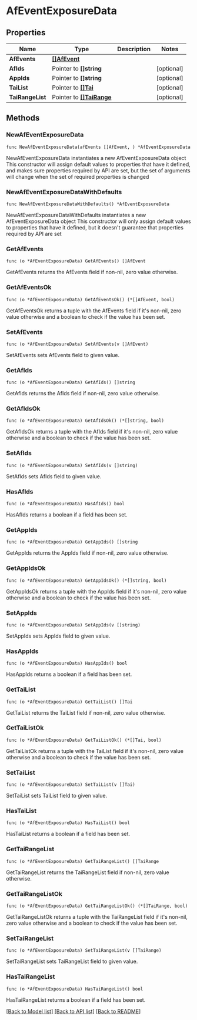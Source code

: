 # AfEventExposureData

## Properties

Name | Type | Description | Notes
------------ | ------------- | ------------- | -------------
**AfEvents** | [**[]AfEvent**](AfEvent.md) |  | 
**AfIds** | Pointer to **[]string** |  | [optional] 
**AppIds** | Pointer to **[]string** |  | [optional] 
**TaiList** | Pointer to [**[]Tai**](Tai.md) |  | [optional] 
**TaiRangeList** | Pointer to [**[]TaiRange**](TaiRange.md) |  | [optional] 

## Methods

### NewAfEventExposureData

`func NewAfEventExposureData(afEvents []AfEvent, ) *AfEventExposureData`

NewAfEventExposureData instantiates a new AfEventExposureData object
This constructor will assign default values to properties that have it defined,
and makes sure properties required by API are set, but the set of arguments
will change when the set of required properties is changed

### NewAfEventExposureDataWithDefaults

`func NewAfEventExposureDataWithDefaults() *AfEventExposureData`

NewAfEventExposureDataWithDefaults instantiates a new AfEventExposureData object
This constructor will only assign default values to properties that have it defined,
but it doesn't guarantee that properties required by API are set

### GetAfEvents

`func (o *AfEventExposureData) GetAfEvents() []AfEvent`

GetAfEvents returns the AfEvents field if non-nil, zero value otherwise.

### GetAfEventsOk

`func (o *AfEventExposureData) GetAfEventsOk() (*[]AfEvent, bool)`

GetAfEventsOk returns a tuple with the AfEvents field if it's non-nil, zero value otherwise
and a boolean to check if the value has been set.

### SetAfEvents

`func (o *AfEventExposureData) SetAfEvents(v []AfEvent)`

SetAfEvents sets AfEvents field to given value.


### GetAfIds

`func (o *AfEventExposureData) GetAfIds() []string`

GetAfIds returns the AfIds field if non-nil, zero value otherwise.

### GetAfIdsOk

`func (o *AfEventExposureData) GetAfIdsOk() (*[]string, bool)`

GetAfIdsOk returns a tuple with the AfIds field if it's non-nil, zero value otherwise
and a boolean to check if the value has been set.

### SetAfIds

`func (o *AfEventExposureData) SetAfIds(v []string)`

SetAfIds sets AfIds field to given value.

### HasAfIds

`func (o *AfEventExposureData) HasAfIds() bool`

HasAfIds returns a boolean if a field has been set.

### GetAppIds

`func (o *AfEventExposureData) GetAppIds() []string`

GetAppIds returns the AppIds field if non-nil, zero value otherwise.

### GetAppIdsOk

`func (o *AfEventExposureData) GetAppIdsOk() (*[]string, bool)`

GetAppIdsOk returns a tuple with the AppIds field if it's non-nil, zero value otherwise
and a boolean to check if the value has been set.

### SetAppIds

`func (o *AfEventExposureData) SetAppIds(v []string)`

SetAppIds sets AppIds field to given value.

### HasAppIds

`func (o *AfEventExposureData) HasAppIds() bool`

HasAppIds returns a boolean if a field has been set.

### GetTaiList

`func (o *AfEventExposureData) GetTaiList() []Tai`

GetTaiList returns the TaiList field if non-nil, zero value otherwise.

### GetTaiListOk

`func (o *AfEventExposureData) GetTaiListOk() (*[]Tai, bool)`

GetTaiListOk returns a tuple with the TaiList field if it's non-nil, zero value otherwise
and a boolean to check if the value has been set.

### SetTaiList

`func (o *AfEventExposureData) SetTaiList(v []Tai)`

SetTaiList sets TaiList field to given value.

### HasTaiList

`func (o *AfEventExposureData) HasTaiList() bool`

HasTaiList returns a boolean if a field has been set.

### GetTaiRangeList

`func (o *AfEventExposureData) GetTaiRangeList() []TaiRange`

GetTaiRangeList returns the TaiRangeList field if non-nil, zero value otherwise.

### GetTaiRangeListOk

`func (o *AfEventExposureData) GetTaiRangeListOk() (*[]TaiRange, bool)`

GetTaiRangeListOk returns a tuple with the TaiRangeList field if it's non-nil, zero value otherwise
and a boolean to check if the value has been set.

### SetTaiRangeList

`func (o *AfEventExposureData) SetTaiRangeList(v []TaiRange)`

SetTaiRangeList sets TaiRangeList field to given value.

### HasTaiRangeList

`func (o *AfEventExposureData) HasTaiRangeList() bool`

HasTaiRangeList returns a boolean if a field has been set.


[[Back to Model list]](../README.md#documentation-for-models) [[Back to API list]](../README.md#documentation-for-api-endpoints) [[Back to README]](../README.md)


